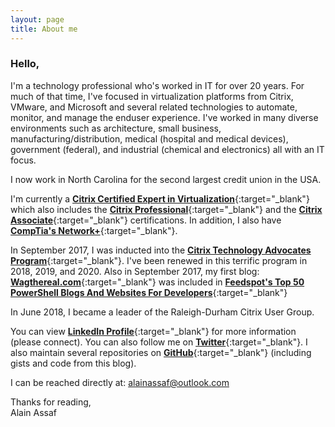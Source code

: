 ```yaml
---
layout: page
title: About me
---
```


### Hello,


I'm a technology professional who's worked in IT for over 20 years. For much of that time, I've focused in virtualization platforms from Citrix, VMware, and Microsoft and several related technologies to automate, monitor, and manage the enduser experience. I've worked in many diverse environments such as architecture, small business, manufacturing/distribution, medical (hospital and medical devices), government (federal), and industrial (chemical and electronics) all with an IT focus.

I now work in North Carolina for the second largest credit union in the USA.

I'm currently a [**Citrix Certified Expert in Virtualization**](https://www.youracclaim.com/badges/078f2551-8cd9-41c9-bba6-453b8400b18e){:target="_blank"} which also includes the [**Citrix Professional**](https://www.youracclaim.com/badges/52d95745-96c1-4c32-a1e6-98f901536433){:target="_blank"} and the [**Citrix Associate**](https://www.youracclaim.com/badges/f64c03e7-8371-4ac5-bf55-409f402d23ca){:target="_blank"} certifications. In addition, I also have [**CompTia's Network+**](https://www.youracclaim.com/badges/d8f50606-7cff-456a-ad30-7b2f95f883df){:target="_blank"}.

In September 2017, I was inducted into the [**Citrix Technology Advocates Program**](https://www.citrix.com/community/cta/){:target="_blank"}. I've been renewed in this terrific program in 2018, 2019, and 2020. Also in September 2017, my first blog: [**Wagthereal.com**](https://wagthereal.com){:target="_blank"} was included in [**Feedspot's Top 50 PowerShell Blogs And Websites For Developers**](http://blog.feedspot.com/powershell_blogs/){:target="_blank"} 

In June 2018, I became a leader of the Raleigh-Durham Citrix User Group.

You can view [**LinkedIn Profile**](http://www.linkedin.com/in/alainassaf){:target="_blank"} for more information (please connect). You can also follow me on [**Twitter**](http://www.twitter.com/alainassaf){:target="_blank"}. I also maintain several repositories on [**GitHub**](https://github.com/alainassaf){:target="_blank"} (including gists and code from this blog).


I can be reached directly at: <alainassaf@outlook.com>


Thanks for reading,  
Alain Assaf